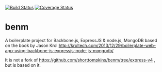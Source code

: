 [![Build Status](https://travis-ci.org/stigbd/benm.svg?branch=master)](https://travis-ci.org/stigbd/benm)
[![Coverage Status](https://coveralls.io/repos/stigbd/benm/badge.svg?branch=master&service=github)](https://coveralls.io/github/stigbd/benm?branch=master)
# benm
A boilerplate project for Backbone.js, ExpressJS &amp; node.js, MongoDB based on the book by Jason Krol
http://kroltech.com/2013/12/29/boilerplate-web-app-using-backbone-js-expressjs-node-js-mongodb/

It is not a fork of https://github.com/shorttompkins/benm/tree/express-v4 , but is based on it.
